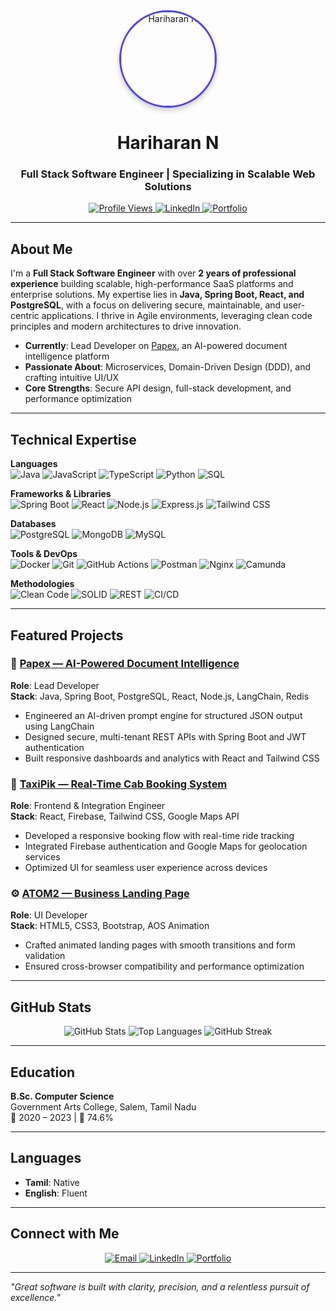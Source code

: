 <div align="center">
  <img src="https://avatars.githubusercontent.com/u/144653124?v=4" alt="Hariharan N" style="border-radius:50%;width:150px;height:150px;object-fit:cover;border:3px solid #4f46e5;box-shadow:0 4px 8px rgba(0,0,0,0.2);"/>
  <h1>Hariharan N</h1>
  <h3>Full Stack Software Engineer | Specializing in Scalable Web Solutions</h3>
  <p>
    <a href="https://github.com/haristrange">
      <img src="https://komarev.com/ghpvc/?username=haristrange&label=Profile%20Views&color=4f46e5&style=flat-square" alt="Profile Views"/>
    </a>
    <a href="https://www.linkedin.com/in/natarajhari">
      <img src="https://img.shields.io/badge/LinkedIn-0A66C2?style=flat-square&logo=linkedin&logoColor=white" alt="LinkedIn"/>
    </a>
    <a href="https://haristrange.github.io">
      <img src="https://img.shields.io/badge/Portfolio-000000?style=flat-square&logo=vercel&logoColor=white" alt="Portfolio"/>
    </a>
  </p>
</div>

---

## About Me

I'm a **Full Stack Software Engineer** with over **2 years of professional experience** building scalable, high-performance SaaS platforms and enterprise solutions. My expertise lies in **Java, Spring Boot, React, and PostgreSQL**, with a focus on delivering secure, maintainable, and user-centric applications. I thrive in Agile environments, leveraging clean code principles and modern architectures to drive innovation.

- **Currently**: Lead Developer on [Papex](https://papex.sholas.io/), an AI-powered document intelligence platform
- **Passionate About**: Microservices, Domain-Driven Design (DDD), and crafting intuitive UI/UX
- **Core Strengths**: Secure API design, full-stack development, and performance optimization

---

## Technical Expertise

**Languages**  
![Java](https://img.shields.io/badge/Java-007396?style=flat-square&logo=java&logoColor=white) ![JavaScript](https://img.shields.io/badge/JavaScript-F7DF1E?style=flat-square&logo=javascript&logoColor=black) ![TypeScript](https://img.shields.io/badge/TypeScript-3178C6?style=flat-square&logo=typescript&logoColor=white) ![Python](https://img.shields.io/badge/Python-3776AB?style=flat-square&logo=python&logoColor=white) ![SQL](https://img.shields.io/badge/SQL-4479A1?style=flat-square&logo=postgresql&logoColor=white)

**Frameworks & Libraries**  
![Spring Boot](https://img.shields.io/badge/Spring%20Boot-6DB33F?style=flat-square&logo=spring&logoColor=white) ![React](https://img.shields.io/badge/React-61DAFB?style=flat-square&logo=react&logoColor=black) ![Node.js](https://img.shields.io/badge/Node.js-339933?style=flat-square&logo=node.js&logoColor=white) ![Express.js](https://img.shields.io/badge/Express.js-000000?style=flat-square&logo=express&logoColor=white) ![Tailwind CSS](https://img.shields.io/badge/Tailwind%20CSS-38B2AC?style=flat-square&logo=tailwind-css&logoColor=white)

**Databases**  
![PostgreSQL](https://img.shields.io/badge/PostgreSQL-4169E1?style=flat-square&logo=postgresql&logoColor=white) ![MongoDB](https://img.shields.io/badge/MongoDB-47A248?style=flat-square&logo=mongodb&logoColor=white) ![MySQL](https://img.shields.io/badge/MySQL-4479A1?style=flat-square&logo=mysql&logoColor=white)

**Tools & DevOps**  
![Docker](https://img.shields.io/badge/Docker-2496ED?style=flat-square&logo=docker&logoColor=white) ![Git](https://img.shields.io/badge/Git-F05032?style=flat-square&logo=git&logoColor=white) ![GitHub Actions](https://img.shields.io/badge/GitHub%20Actions-2088FF?style=flat-square&logo=github-actions&logoColor=white) ![Postman](https://img.shields.io/badge/Postman-FF6C37?style=flat-square&logo=postman&logoColor=white) ![Nginx](https://img.shields.io/badge/Nginx-009639?style=flat-square&logo=nginx&logoColor=white) ![Camunda](https://img.shields.io/badge/Camunda-0078D6?style=flat-square&logo=camunda&logoColor=white)

**Methodologies**  
![Clean Code](https://img.shields.io/badge/Clean%20Code-000000?style=flat-square) ![SOLID](https://img.shields.io/badge/SOLID%20Principles-000000?style=flat-square) ![REST](https://img.shields.io/badge/REST%20API-000000?style=flat-square) ![CI/CD](https://img.shields.io/badge/CI%2FCD-000000?style=flat-square)

---

## Featured Projects

### 📘 [Papex — AI-Powered Document Intelligence](https://papex.sholas.io/)  
**Role**: Lead Developer  
**Stack**: Java, Spring Boot, PostgreSQL, React, Node.js, LangChain, Redis  

- Engineered an AI-driven prompt engine for structured JSON output using LangChain
- Designed secure, multi-tenant REST APIs with Spring Boot and JWT authentication
- Built responsive dashboards and analytics with React and Tailwind CSS

### 🚖 [TaxiPik — Real-Time Cab Booking System](https://github.com/haristrange/taxipik)  
**Role**: Frontend & Integration Engineer  
**Stack**: React, Firebase, Tailwind CSS, Google Maps API  

- Developed a responsive booking flow with real-time ride tracking
- Integrated Firebase authentication and Google Maps for geolocation services
- Optimized UI for seamless user experience across devices

### ⚙️ [ATOM2 — Business Landing Page](https://github.com/haristrange/atom2)  
**Role**: UI Developer  
**Stack**: HTML5, CSS3, Bootstrap, AOS Animation  

- Crafted animated landing pages with smooth transitions and form validation
- Ensured cross-browser compatibility and performance optimization

---

## GitHub Stats

<div align="center">
  <img src="https://github-readme-stats.vercel.app/api?username=haristrange&show_icons=true&theme=transparent&hide_border=true&title_color=4f46e5&text_color=ffffff&icon_color=22d3ee" alt="GitHub Stats" />
  <img src="https://github-readme-stats.vercel.app/api/top-langs/?username=haristrange&layout=compact&theme=transparent&hide_border=true&title_color=4f46e5&text_color=ffffff&icon_color=22d3ee" alt="Top Languages" />
  <img src="https://github-readme-streak-stats.herokuapp.com/?user=haristrange&theme=transparent&hide_border=true&background=00000000&stroke=4f46e5&ring=4f46e5&fire=22d3ee&currStreakLabel=4f46e5&sideLabels=ffffff" alt="GitHub Streak" />
</div>

---

## Education

**B.Sc. Computer Science**  
Government Arts College, Salem, Tamil Nadu  
📅 2020 – 2023 | 🎯 74.6%

---

## Languages

- **Tamil**: Native
- **English**: Fluent

---

## Connect with Me

<div align="center">
  <a href="mailto:natarajhari1@gmail.com">
    <img src="https://img.shields.io/badge/Email-natarajhari1@gmail.com-D14836?style=for-the-badge&logo=gmail&logoColor=white" alt="Email"/>
  </a>
  <a href="https://www.linkedin.com/in/natarajhari">
    <img src="https://img.shields.io/badge/LinkedIn-natarajhari-0A66C2?style=for-the-badge&logo=linkedin&logoColor=white" alt="LinkedIn"/>
  </a>
  <a href="https://haristrange.github.io">
    <img src="https://img.shields.io/badge/Portfolio-haristrange.github.io-000000?style=for-the-badge&logo=vercel&logoColor=white" alt="Portfolio"/>
  </a>
</div>

---

*"Great software is built with clarity, precision, and a relentless pursuit of excellence."*
